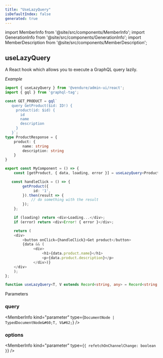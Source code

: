 ```yaml
---
title: "UseLazyQuery"
isDefaultIndex: false
generated: true
---
```

<!-- This file was generated from the Vendure source. Do not modify. Instead, re-run the "docs:build" script -->
import MemberInfo from '@site/src/components/MemberInfo';
import GenerationInfo from '@site/src/components/GenerationInfo';
import MemberDescription from '@site/src/components/MemberDescription';


## useLazyQuery

<GenerationInfo sourceFile="packages/admin-ui/src/lib/react/src/react-hooks/use-query.ts" sourceLine="119" packageName="@vendure/admin-ui" since="2.2.0" />

A React hook which allows you to execute a GraphQL query lazily.

*Example*

```ts
import { useLazyQuery } from '@vendure/admin-ui/react';
import { gql } from 'graphql-tag';

const GET_PRODUCT = gql`
   query GetProduct($id: ID!) {
     product(id: $id) {
       id
       name
       description
     }
   }`;
type ProductResponse = {
    product: {
        name: string
        description: string
    }
}

export const MyComponent = () => {
    const [getProduct, { data, loading, error }] = useLazyQuery<ProductResponse>(GET_PRODUCT, { refetchOnChannelChange: true });

   const handleClick = () => {
        getProduct({
             id: '1',
        }).then(result => {
            // do something with the result
        });
    };

    if (loading) return <div>Loading...</div>;
    if (error) return <div>Error! { error }</div>;

    return (
    <div>
        <button onClick={handleClick}>Get product</button>
        {data && (
             <div>
                 <h1>{data.product.name}</h1>
                 <p>{data.product.description}</p>
             </div>)}
    </div>
    );
};
```

```ts title="Signature"
function useLazyQuery<T, V extends Record<string, any> = Record<string, any>>(query: DocumentNode | TypedDocumentNode<T, V>, options: { refetchOnChannelChange: boolean } = { refetchOnChannelChange: false }): void
```
Parameters

### query

<MemberInfo kind="parameter" type={`DocumentNode | TypedDocumentNode&#60;T, V&#62;`} />

### options

<MemberInfo kind="parameter" type={`{ refetchOnChannelChange: boolean }`} />


